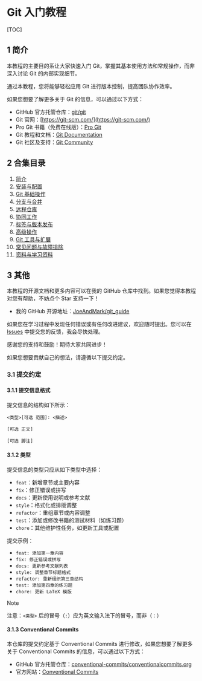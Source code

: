 # Git 入门教程
[TOC]

## 1 简介

本教程的主要目的系让大家快速入门 Git，掌握其基本使用方法和常规操作，而非深入讨论 Git 的内部实现细节。

通过本教程，您将能够轻松应用 Git 进行版本控制，提高团队协作效率。

如果您想要了解更多关于 Git 的信息，可以通过以下方式：

+ GitHub 官方托管仓库：[git/git](https://github.com/git/git)
+ Git 官网：[https://git-scm.com/](https://git-scm.com/)
+ Pro Git 书籍（免费在线版）：[Pro Git](https://git-scm.com/book/en/v2)
+ Git 教程和文档：[Git Documentation](https://git-scm.com/doc)
+ Git 社区及支持：[Git Community](https://git-scm.com/community)

## 2 合集目录

1. [简介](./01_introduction.md)
2. [安装与配置](./02_installation_and_configuration.md)
3. [Git 基础操作](03_basic_operations.md)
4. [分支与合并](./04_branching_and_merging.md)
5. [远程仓库](05_remote_repositories.md)
6. [协同工作](./06_collaborative_work.md)
7. [标签与版本发布](./07_tags_and_releases.md)
8. [高级操作](./08_advanced_operations.md)
9. [Git 工具与扩展](./09_tools_and_extensions.md)
10. [常见问题与故障排除](./10_faq_and_troubleshooting.md)
11. [资料与学习资料](./11_resources_and_learning_materials.md)

## 3 其他

本教程的开源文档和更多内容可以在我的 GitHub 仓库中找到。如果您觉得本教程对您有帮助，不妨点个 Star 支持一下！

- 我的 GitHub 开源地址：[JoeAndMark/git_guide](https://github.com/JoeAndMark/git_guide)

如果您在学习过程中发现任何错误或有任何改进建议，欢迎随时提出。您可以在 [Issues](https://github.com/JoeAndMark/git_guide/issues) 中提交您的反馈，我会尽快处理。

感谢您的支持和鼓励！期待大家共同进步！

如果您想要贡献自己的想法，请遵循以下提交约定。

### 3.1 提交约定

#### 3.1.1 提交信息格式

提交信息的结构如下所示：

```text
<类型>[可选 范围]: <描述>

[可选 正文]

[可选 脚注]
```

#### 3.1.2 类型

提交信息的类型只应从如下类型中选择：

+ `feat`：新增章节或主要内容
+ `fix`：修正错误或拼写
+ `docs`：更新使用说明或参考文献
+ `style`：格式化或排版调整
+ `refactor`：重组章节或内容调整
+ `test`：添加或修改书籍的测试材料（如练习题）
+ `chore`：其他维护性任务，如更新工具或配置

提交示例：

+ `feat: 添加第一章内容`
+ `fix: 修正错误或拼写`
+ `docs: 更新参考文献列表`
+ `style: 调整章节标题格式`
+ `refactor: 重新组织第三章结构`
+ `test: 添加第四章的练习题`
+ `chore: 更新 LaTeX 模版`

> [!note]
>
> 注意：`<类型>` 后的冒号（`:`）应为英文输入法下的冒号，而非（`：`）

#### 3.1.3 Conventional Commits

本仓库的提交约定基于 Conventional Commits 进行修改，如果您想要了解更多关于 Conventional Commits 的信息，可以通过以下方式：

+ GitHub 官方托管仓库：[conventional-commits/conventionalcommits.org](https://github.com/conventional-commits/conventionalcommits.org)
+ 官方网站：[Conventional Commits](https://www.conventionalcommits.org/en/v1.0.0/)


